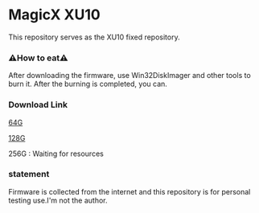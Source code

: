 # MagicX XU10  

This repository serves as the XU10 fixed repository.

### ⚠️**How to eat**⚠️

After downloading the firmware, use Win32DiskImager and other tools to burn it. After the burning is completed, you can.

### **Download Link**

[64G](https://archive.org/details/20231103-xu-10-64-g "64G image")

[128G](https://archive.org/details/20231103-xu-10-128-g "128G image")

256G : Waiting for resources

### **statement**

Firmware is collected from the internet and this repository is for personal testing use.I'm not the author.